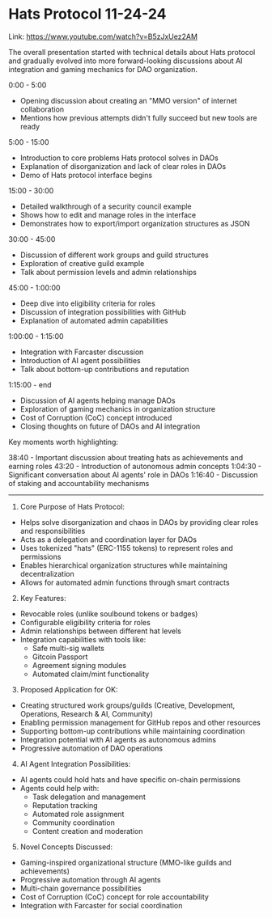 # Hats Protocol 11-24-24

Link: https://www.youtube.com/watch?v=B5zJxUez2AM

The overall presentation started with technical details about Hats protocol and gradually evolved into more forward-looking discussions about AI integration and gaming mechanics for DAO organization.

0:00 - 5:00

- Opening discussion about creating an "MMO version" of internet collaboration
- Mentions how previous attempts didn't fully succeed but new tools are ready

5:00 - 15:00

- Introduction to core problems Hats protocol solves in DAOs
- Explanation of disorganization and lack of clear roles in DAOs
- Demo of Hats protocol interface begins

15:00 - 30:00

- Detailed walkthrough of a security council example
- Shows how to edit and manage roles in the interface
- Demonstrates how to export/import organization structures as JSON

30:00 - 45:00

- Discussion of different work groups and guild structures
- Exploration of creative guild example
- Talk about permission levels and admin relationships

45:00 - 1:00:00

- Deep dive into eligibility criteria for roles
- Discussion of integration possibilities with GitHub
- Explanation of automated admin capabilities

1:00:00 - 1:15:00

- Integration with Farcaster discussion
- Introduction of AI agent possibilities
- Talk about bottom-up contributions and reputation

1:15:00 - end

- Discussion of AI agents helping manage DAOs
- Exploration of gaming mechanics in organization structure
- Cost of Corruption (CoC) concept introduced
- Closing thoughts on future of DAOs and AI integration

Key moments worth highlighting:

38:40 - Important discussion about treating hats as achievements and earning roles
43:20 - Introduction of autonomous admin concepts
1:04:30 - Significant conversation about AI agents' role in DAOs
1:16:40 - Discussion of staking and accountability mechanisms

---

1. Core Purpose of Hats Protocol:

- Helps solve disorganization and chaos in DAOs by providing clear roles and responsibilities
- Acts as a delegation and coordination layer for DAOs
- Uses tokenized "hats" (ERC-1155 tokens) to represent roles and permissions
- Enables hierarchical organization structures while maintaining decentralization
- Allows for automated admin functions through smart contracts

2. Key Features:

- Revocable roles (unlike soulbound tokens or badges)
- Configurable eligibility criteria for roles
- Admin relationships between different hat levels
- Integration capabilities with tools like:
  - Safe multi-sig wallets
  - Gitcoin Passport
  - Agreement signing modules
  - Automated claim/mint functionality

3. Proposed Application for OK:

- Creating structured work groups/guilds (Creative, Development, Operations, Research & AI, Community)
- Enabling permission management for GitHub repos and other resources
- Supporting bottom-up contributions while maintaining coordination
- Integration potential with AI agents as autonomous admins
- Progressive automation of DAO operations

4. AI Agent Integration Possibilities:

- AI agents could hold hats and have specific on-chain permissions
- Agents could help with:
  - Task delegation and management
  - Reputation tracking
  - Automated role assignment
  - Community coordination
  - Content creation and moderation

5. Novel Concepts Discussed:

- Gaming-inspired organizational structure (MMO-like guilds and achievements)
- Progressive automation through AI agents
- Multi-chain governance possibilities
- Cost of Corruption (CoC) concept for role accountability
- Integration with Farcaster for social coordination
